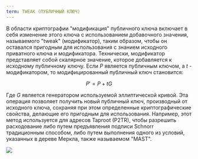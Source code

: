 ```yaml
---
term: TWEAK (ПУБЛИЧНЫЙ КЛЮЧ)
---
```


В области криптографии "модификация" публичного ключа включает в себя изменение этого ключа с использованием добавочного значения, называемого "tweak" (модификатор), таким образом, чтобы он оставался пригодным для использования с знанием исходного приватного ключа и модификатора. Технически, модификатор представляет собой скалярное значение, которое добавляется к исходному публичному ключу. Если $P$ является публичным ключом, а $t$ - модификатором, то модифицированный публичный ключ становится:

$$
P' = P + tG
$$

Где $G$ является генератором используемой эллиптической кривой. Эта операция позволяет получить новый публичный ключ, производный от исходного ключа, сохраняя при этом определенные криптографические свойства, делающие его пригодным для использования. Например, этот метод используется для адресов Taproot (P2TR), чтобы разрешить расходование либо путем предъявления подписи Schnorr традиционным способом, либо путем выполнения одного из условий, указанных в дереве Меркла, также называемом "MAST".

![](../../dictionnaire/assets/26.png)